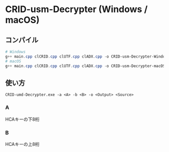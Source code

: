 # CRID-usm-Decrypter (Windows / macOS)
## コンパイル
```powershell
# Windows
g++ main.cpp clCRID.cpp clUTF.cpp clADX.cpp -o CRID-usm-Decrypter-Windows.exe -fexec-charset=CP932
# macOS
g++ main.cpp clCRID.cpp clUTF.cpp clADX.cpp -o CRID-usm-Decrypter-macOS
```
## 使い方  
```
CRID-umd-Decrypter.exe -a <A> -b <B> -o <Output> <Source>
```
### A
HCAキーの下8桁
### B
HCAキーの上8桁
